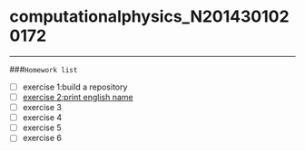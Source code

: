 # computationalphysics_N2014301020172
------
###`Homework list`

- [ ] exercise 1:build a repository
- [ ] [exercise 2:print english name](https://github.com/LuxAsteria/exercise-1/blob/master/README.md)
- [ ] exercise 3
- [ ] exercise 4
- [ ] exercise 5
- [ ] exercise 6
